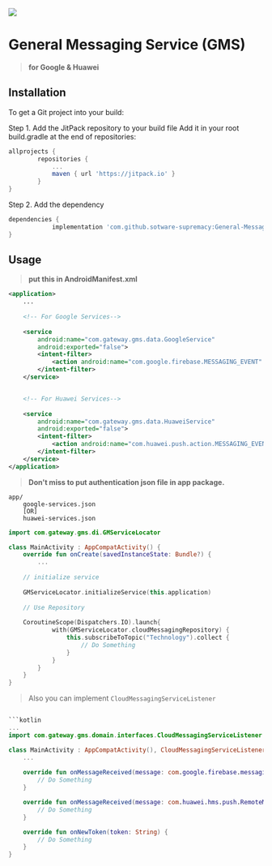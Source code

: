 [![](https://jitpack.io/v/sotware-supremacy/General-Messaging-Service.svg)](https://jitpack.io/#sotware-supremacy/General-Messaging-Service)

# General Messaging Service (GMS)
> **for Google & Huawei**


## Installation
To get a Git project into your build:

Step 1. Add the JitPack repository to your build file
Add it in your root build.gradle at the end of repositories:

```gradle
allprojects {
		repositories {
			...
			maven { url 'https://jitpack.io' }
		}
}
```

Step 2. Add the dependency

```gradle
dependencies {
	        implementation 'com.github.sotware-supremacy:General-Messaging-Service:<VERSION>'
}
```

## Usage
> **put this in AndroidManifest.xml**
```xml
<application>
    ...
    
    <!-- For Google Services-->
           
    <service
        android:name="com.gateway.gms.data.GoogleService"
        android:exported="false">
        <intent-filter>
            <action android:name="com.google.firebase.MESSAGING_EVENT" />
        </intent-filter>
    </service>


    <!-- For Huawei Services-->
    
    <service
        android:name="com.gateway.gms.data.HuaweiService"
        android:exported="false">
        <intent-filter>
            <action android:name="com.huawei.push.action.MESSAGING_EVENT" />
        </intent-filter>
    </service>
</application>
```

> **Don't miss to put authentication json file in app package.**

```
app/
    google-services.json
    [OR]
    huawei-services.json
```
    

```kotlin
import com.gateway.gms.di.GMServiceLocator

class MainActivity : AppCompatActivity() {
    override fun onCreate(savedInstanceState: Bundle?) {
        ...
	
	// initialize service 
	
	GMServiceLocator.initializeService(this.application)
	
	// Use Repository
	
	CoroutineScope(Dispatchers.IO).launch{
            with(GMServiceLocator.cloudMessagingRepository) {
                this.subscribeToTopic("Technology").collect {
                    // Do Something
                }
            }
        }
    }
}
```


> Also you can implement `CloudMessagingServiceListener`
```kotlin

```kotlin
...
import com.gateway.gms.domain.interfaces.CloudMessagingServiceListener

class MainActivity : AppCompatActivity(), CloudMessagingServiceListener {
	...
    
    override fun onMessageReceived(message: com.google.firebase.messaging.RemoteMessage) {
        // Do Something
    }

    override fun onMessageReceived(message: com.huawei.hms.push.RemoteMessage?) {
        // Do Something
    }

    override fun onNewToken(token: String) {
        // Do Something
    }
}
```
